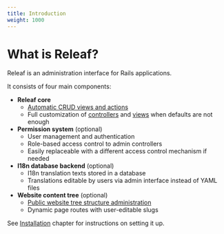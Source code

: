 ```yaml
---
title: Introduction
weight: 1000
---
```


# What is Releaf?

Releaf is an administration interface for Rails applications.

It consists of four main components:

* __Releaf core__
  * [Automatic CRUD views and actions](usage-basics.html)
  * Full customization of [controllers](customizing-controllers.html) and [views](customizing-views.html) when defaults are not enough
* __Permission system__ (optional)
  * User management and authentication
  * Role-based access control to admin controllers
  * Easily replaceable with a different access control mechanism if needed
* __I18n database backend__ (optional)
  * I18n translation texts stored in a database
  * Translations editable by users via admin interface instead of YAML files
* __Website content tree__ (optional)
  * [Public website tree structure administration](public-website-tree.html)
  * Dynamic page routes with user-editable slugs

See [Installation](installation.html) chapter for instructions on setting it up.